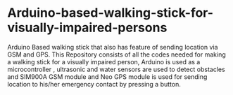 # Arduino-based-walking-stick-for-visually-impaired-persons
Arduino Based walking stick that also has feature of sending location via GSM and GPS.
This Repository consists of all the codes needed for making a walking stick for a visually impaired person, Arduino is used  as a microcontroller , ultrasonic and water sensors are used to detect obstacles and SIM900A GSM module and Neo GPS module is used for sending location to his/her emergency contact by pressing a button.
